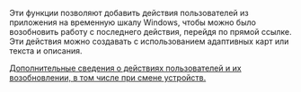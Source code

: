 ﻿Эти функции позволяют добавить действия пользователей из приложения на временную шкалу Windows, чтобы можно было возобновить работу с последнего действия, перейдя по прямой ссылке. Эти действия можно создавать с использованием адаптивных карт или текста и описания.

[Дополнительные сведения о действиях пользователей и их возобновлении, в том числе при смене устройств.](https://docs.microsoft.com/windows/uwp/launch-resume/useractivities)